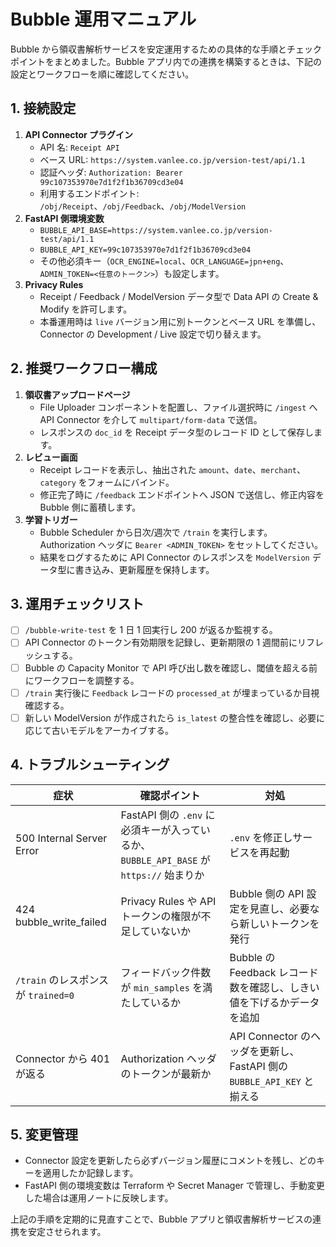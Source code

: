 # Bubble 運用マニュアル

Bubble から領収書解析サービスを安定運用するための具体的な手順とチェックポイントをまとめました。Bubble アプリ内での連携を構築するときは、下記の設定とワークフローを順に確認してください。

## 1. 接続設定
1. **API Connector プラグイン**
   - API 名: `Receipt API`
   - ベース URL: `https://system.vanlee.co.jp/version-test/api/1.1`
   - 認証ヘッダ: `Authorization: Bearer 99c107353970e7d1f2f1b36709cd3e04`
   - 利用するエンドポイント: `/obj/Receipt`、`/obj/Feedback`、`/obj/ModelVersion`
2. **FastAPI 側環境変数**
   - `BUBBLE_API_BASE=https://system.vanlee.co.jp/version-test/api/1.1`
   - `BUBBLE_API_KEY=99c107353970e7d1f2f1b36709cd3e04`
   - その他必須キー（`OCR_ENGINE=local`、`OCR_LANGUAGE=jpn+eng`、`ADMIN_TOKEN=<任意のトークン>`）も設定します。
3. **Privacy Rules**
   - Receipt / Feedback / ModelVersion データ型で Data API の Create & Modify を許可します。
   - 本番運用時は `live` バージョン用に別トークンとベース URL を準備し、Connector の Development / Live 設定で切り替えます。

## 2. 推奨ワークフロー構成
1. **領収書アップロードページ**
   - File Uploader コンポーネントを配置し、ファイル選択時に `/ingest` へ API Connector を介して `multipart/form-data` で送信。
   - レスポンスの `doc_id` を Receipt データ型のレコード ID として保存します。
2. **レビュー画面**
   - Receipt レコードを表示し、抽出された `amount`、`date`、`merchant`、`category` をフォームにバインド。
   - 修正完了時に `/feedback` エンドポイントへ JSON で送信し、修正内容を Bubble 側に蓄積します。
3. **学習トリガー**
   - Bubble Scheduler から日次/週次で `/train` を実行します。Authorization ヘッダに `Bearer <ADMIN_TOKEN>` をセットしてください。
   - 結果をログするために API Connector のレスポンスを `ModelVersion` データ型に書き込み、更新履歴を保持します。

## 3. 運用チェックリスト
- [ ] `/bubble-write-test` を 1 日 1 回実行し 200 が返るか監視する。
- [ ] API Connector のトークン有効期限を記録し、更新期限の 1 週間前にリフレッシュする。
- [ ] Bubble の Capacity Monitor で API 呼び出し数を確認し、閾値を超える前にワークフローを調整する。
- [ ] `/train` 実行後に `Feedback` レコードの `processed_at` が埋まっているか目視確認する。
- [ ] 新しい ModelVersion が作成されたら `is_latest` の整合性を確認し、必要に応じて古いモデルをアーカイブする。

## 4. トラブルシューティング
| 症状 | 確認ポイント | 対処 | 
| --- | --- | --- |
| 500 Internal Server Error | FastAPI 側の `.env` に必須キーが入っているか、`BUBBLE_API_BASE` が `https://` 始まりか | `.env` を修正しサービスを再起動 |
| 424 bubble_write_failed | Privacy Rules や API トークンの権限が不足していないか | Bubble 側の API 設定を見直し、必要なら新しいトークンを発行 |
| `/train` のレスポンスが `trained=0` | フィードバック件数が `min_samples` を満たしているか | Bubble の Feedback レコード数を確認し、しきい値を下げるかデータを追加 |
| Connector から 401 が返る | Authorization ヘッダのトークンが最新か | API Connector のヘッダを更新し、FastAPI 側の `BUBBLE_API_KEY` と揃える |

## 5. 変更管理
- Connector 設定を更新したら必ずバージョン履歴にコメントを残し、どのキーを適用したか記録します。
- FastAPI 側の環境変数は Terraform や Secret Manager で管理し、手動変更した場合は運用ノートに反映します。

上記の手順を定期的に見直すことで、Bubble アプリと領収書解析サービスの連携を安定させられます。
